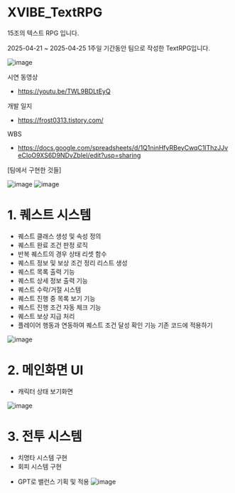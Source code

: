 # XVIBE_TextRPG
15조의 텍스트 RPG 입니다.

2025-04-21 ~ 2025-04-25 1주일 기간동안 팀으로 작성한 TextRPG입니다.


![image](https://github.com/user-attachments/assets/66b167df-4a83-40e1-be13-fe16e9887c5f)


시연 동영상
- https://youtu.be/TWL9BDLtEyQ

개발 일지
- https://frost0313.tistory.com/

WBS
- https://docs.google.com/spreadsheets/d/1Q1ninHfyRBeyCwqC1lThzJJveCIoO9XS6D9NDvZbIeI/edit?usp=sharing



[팀에서 구현한 것들]


![image](https://github.com/user-attachments/assets/462e1441-15fd-4a14-8bc1-7b1fbd17bd3d)
![image](https://github.com/user-attachments/assets/d180353d-8c4d-444a-945a-d3391e0a37d3)


# 1. 퀘스트 시스템

  - 퀘스트 클래스 생성 및 속성 정의
  - 퀘스트 완료 조건 판정 로직 
  - 반복 퀘스트의 경우 상태 리셋 함수
  - 퀘스트 정보 및 보상 조건 정리 리스트 생성
  - 퀘스트 목록 출력 기능 
  - 퀘스트 상세 정보 출력 기능
  - 퀘스트 수락/거절 시스템
  - 퀘스트 진행 중 목록 보기 기능
  - 퀘스트 진행 조건 자동 체크 기능
  - 퀘스트 보상 지급 처리
  - 플레이어 행동과 연동하여 퀘스트 조건 달성 확인 기능 기존 코드에 적용하기


![image](https://github.com/user-attachments/assets/18516a60-4cef-4711-bfaf-649ff4781a71)


# 2. 메인화면 UI

  - 캐릭터 상태 보기화면


![image](https://github.com/user-attachments/assets/b5234cb9-27fa-417c-8cd2-f00c3c96ea8c)

# 3. 전투 시스템

  - 치명타 시스템 구현
  - 회피 시스템 구현

+ GPT로 밸런스 기획 및 적용
![image](https://github.com/user-attachments/assets/85393f12-809a-4995-87c7-9862dfb1700f)

  
